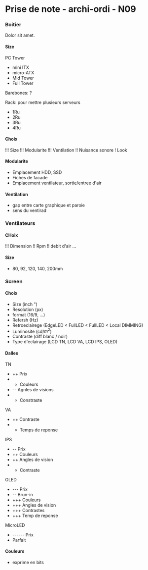 
# Prise de note - archi-ordi - N09

### Boitier

Dolor sit amet.
#### Size

PC Tower
- mini ITX
- micro-ATX
- Mid Tower
- Full Tower

Barebones: ?

Rack: pour mettre plusieurs serveurs
- 1Ru
- 2Ru
- 3Ru
- 4Ru

#### Choix

!!! Size
!!! Modularite
!!! Ventilation
!! Nuisance sonore
! Look

#### Modularite

- Emplacement HDD, SSD
- Fiches de facade
- Emplacement ventilateur, sortie/entree d'air

#### Ventilation

- gap entre carte graphique et paroie
- sens du ventirad

### Ventilateurs

#### CHoix

!!! Dimension
!! Rpm
!! debit d'air
...

#### Size

- 80, 92, 120, 140, 200mm


### Screen

#### Choix

- Size (inch ")
- Resolution (px)
- format (16/9, ...)
- Refersh (Hz)
- Retroeclairege (EdgeLED < FullLED < FullLED < Local DIMMING)
- Luminosite (cd/$m^2$)
- Contraste (diff blanc / noir)
- Type d'eclairage (LCD TN, LCD VA, LCD IPS, OLED)

#### Dalles

TN
- ++ Prix
- - Couleurs
- -- Agnles de visions
- - Constraste

VA
- ++ Contraste
- - Temps de reponse

IPS
- -- Prix
- ++ Couleurs
- ++ Angles de vision
- + Contraste

OLED
- --- Prix
- -- Brun-in
- +++ Couleurs
- +++ Angles de vision
- +++ Contrastes
- +++ Temp de reponse

MicroLED
- ------ Prix
- Parfait

#### Couleurs

- exprime en bits